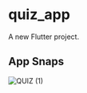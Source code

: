 # quiz_app

A new Flutter project.

## App Snaps

![QUIZ (1)](https://user-images.githubusercontent.com/63596895/197166948-5db5e6fd-dd0f-4539-8c6a-2e48cce85ded.png)
